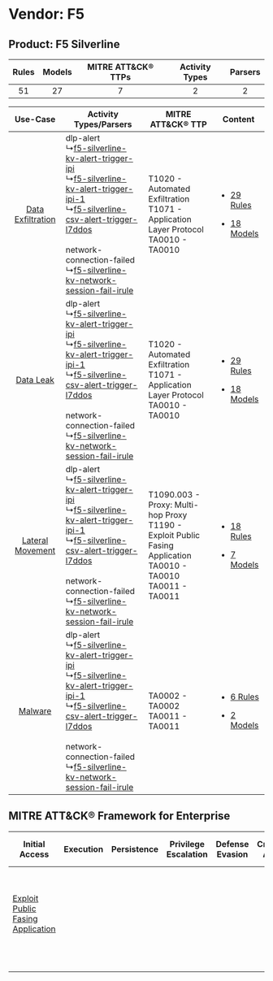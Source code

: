 Vendor: F5
==========
Product: F5 Silverline
----------------------
| Rules | Models | MITRE ATT&CK® TTPs | Activity Types | Parsers |
|:-----:|:------:|:------------------:|:--------------:|:-------:|
|  51   |   27   |         7          |       2        |    2    |

|    Use-Case    | Activity Types/Parsers    | MITRE ATT&CK® TTP    | Content    |
|:----:| ---- | ---- | ---- |
| [Data Exfiltration](../../../UseCases/uc_data_exfiltration.md) |  dlp-alert<br> ↳[f5-silverline-kv-alert-trigger-ipi](Ps/pC_f5silverlinekvalerttriggeripi.md)<br> ↳[f5-silverline-kv-alert-trigger-ipi-1](Ps/pC_f5silverlinekvalerttriggeripi1.md)<br> ↳[f5-silverline-csv-alert-trigger-l7ddos](Ps/pC_f5silverlinecsvalerttriggerl7ddos.md)<br><br> network-connection-failed<br> ↳[f5-silverline-kv-network-session-fail-irule](Ps/pC_f5silverlinekvnetworksessionfailirule.md)<br> | T1020 - Automated Exfiltration<br>T1071 - Application Layer Protocol<br>TA0010 - TA0010<br>    | [<ul><li>29 Rules</li></ul><ul><li>18 Models</li></ul>](RM/r_m_f5_f5_silverline_Data_Exfiltration.md) |
|         [Data Leak](../../../UseCases/uc_data_leak.md)         |  dlp-alert<br> ↳[f5-silverline-kv-alert-trigger-ipi](Ps/pC_f5silverlinekvalerttriggeripi.md)<br> ↳[f5-silverline-kv-alert-trigger-ipi-1](Ps/pC_f5silverlinekvalerttriggeripi1.md)<br> ↳[f5-silverline-csv-alert-trigger-l7ddos](Ps/pC_f5silverlinecsvalerttriggerl7ddos.md)<br><br> network-connection-failed<br> ↳[f5-silverline-kv-network-session-fail-irule](Ps/pC_f5silverlinekvnetworksessionfailirule.md)<br> | T1020 - Automated Exfiltration<br>T1071 - Application Layer Protocol<br>TA0010 - TA0010<br>    | [<ul><li>29 Rules</li></ul><ul><li>18 Models</li></ul>](RM/r_m_f5_f5_silverline_Data_Leak.md)         |
|  [Lateral Movement](../../../UseCases/uc_lateral_movement.md)  |  dlp-alert<br> ↳[f5-silverline-kv-alert-trigger-ipi](Ps/pC_f5silverlinekvalerttriggeripi.md)<br> ↳[f5-silverline-kv-alert-trigger-ipi-1](Ps/pC_f5silverlinekvalerttriggeripi1.md)<br> ↳[f5-silverline-csv-alert-trigger-l7ddos](Ps/pC_f5silverlinecsvalerttriggerl7ddos.md)<br><br> network-connection-failed<br> ↳[f5-silverline-kv-network-session-fail-irule](Ps/pC_f5silverlinekvnetworksessionfailirule.md)<br> | T1090.003 - Proxy: Multi-hop Proxy<br>T1190 - Exploit Public Fasing Application<br>TA0010 - TA0010<br>TA0011 - TA0011<br> | [<ul><li>18 Rules</li></ul><ul><li>7 Models</li></ul>](RM/r_m_f5_f5_silverline_Lateral_Movement.md)   |
|    [Malware](../../../UseCases/uc_malware.md)    |  dlp-alert<br> ↳[f5-silverline-kv-alert-trigger-ipi](Ps/pC_f5silverlinekvalerttriggeripi.md)<br> ↳[f5-silverline-kv-alert-trigger-ipi-1](Ps/pC_f5silverlinekvalerttriggeripi1.md)<br> ↳[f5-silverline-csv-alert-trigger-l7ddos](Ps/pC_f5silverlinecsvalerttriggerl7ddos.md)<br><br> network-connection-failed<br> ↳[f5-silverline-kv-network-session-fail-irule](Ps/pC_f5silverlinekvnetworksessionfailirule.md)<br> | TA0002 - TA0002<br>TA0011 - TA0011<br>    | [<ul><li>6 Rules</li></ul><ul><li>2 Models</li></ul>](RM/r_m_f5_f5_silverline_Malware.md)    |

MITRE ATT&CK® Framework for Enterprise
--------------------------------------
| Initial Access                                                                         | Execution | Persistence | Privilege Escalation | Defense Evasion | Credential Access | Discovery | Lateral Movement | Collection | Command and Control                                                                                                                                                                                                      | Exfiltration                                                                | Impact |
| -------------------------------------------------------------------------------------- | --------- | ----------- | -------------------- | --------------- | ----------------- | --------- | ---------------- | ---------- | ------------------------------------------------------------------------------------------------------------------------------------------------------------------------------------------------------------------------ | --------------------------------------------------------------------------- | ------ |
| [Exploit Public Fasing Application](https://attack.mitre.org/techniques/T1190)<br><br> |           |             |                      |                 |                   |           |                  |            | [Proxy: Multi-hop Proxy](https://attack.mitre.org/techniques/T1090/003)<br><br>[Application Layer Protocol](https://attack.mitre.org/techniques/T1071)<br><br>[Proxy](https://attack.mitre.org/techniques/T1090)<br><br> | [Automated Exfiltration](https://attack.mitre.org/techniques/T1020)<br><br> |        |